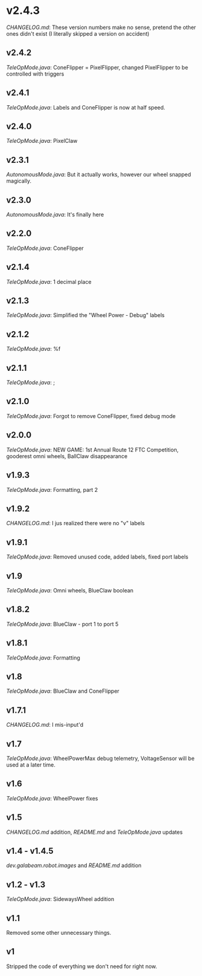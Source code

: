 # v2.4.3

*CHANGELOG.md*: These version numbers make no sense, pretend the other ones didn't exist (I literally skipped a version on accident)

## v2.4.2

*TeleOpMode.java*: ConeFlipper = PixelFlipper, changed PixelFlipper to be controlled with triggers

## v2.4.1

*TeleOpMode.java*: Labels and ConeFlipper is now at half speed.

## v2.4.0

*TeleOpMode.java*: PixelClaw

## v2.3.1

*AutonomousMode.java*: But it actually works, however our wheel snapped magically.

## v2.3.0

*AutonomousMode.java*: It's finally here

## v2.2.0

*TeleOpMode.java*: ConeFlipper

## v2.1.4

*TeleOpMode.java*: 1 decimal place

## v2.1.3

*TeleOpMode.java*: Simplified the "Wheel Power - Debug" labels

## v2.1.2

*TeleOpMode.java*: %f

## v2.1.1

*TeleOpMode.java*: ;

## v2.1.0

*TeleOpMode.java*: Forgot to remove ConeFlipper, fixed debug mode

## v2.0.0

*TeleOpMode.java*: NEW GAME: 1st Annual Route 12 FTC Competition, gooderest omni wheels, BallClaw disappearance

## v1.9.3

*TeleOpMode.java*: Formatting, part 2

## v1.9.2

*CHANGELOG.md*: I jus realized there were no "v" labels

## v1.9.1

*TeleOpMode.java*: Removed unused code, added labels, fixed port labels

## v1.9

*TeleOpMode.java*: Omni wheels, BlueClaw boolean

## v1.8.2

*TeleOpMode.java*: BlueClaw - port 1 to port 5

## v1.8.1

*TeleOpMode.java*: Formatting

## v1.8

*TeleOpMode.java*: BlueClaw and ConeFlipper

## v1.7.1

*CHANGELOG.md*: I mis-input'd

## v1.7

*TeleOpMode.java*: WheelPowerMax debug telemetry, VoltageSensor will be used at a later time.

## v1.6

*TeleOpMode.java*: WheelPower fixes

## v1.5

*CHANGELOG.md* addition, *README.md* and *TeleOpMode.java* updates

## v1.4 - v1.4.5

*dev.galabeam.robot.images* and *README.md* addition

## v1.2 - v1.3

*TeleOpMode.java*: SidewaysWheel addition

## v1.1

Removed some other unnecessary things.

## v1

Stripped the code of everything we don't need for right now.
